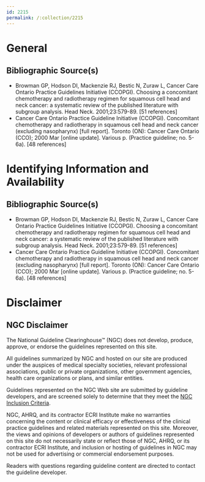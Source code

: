 ```yaml
---
id: 2215
permalink: /:collection/2215
---
```


# General

## Bibliographic Source(s)

- Browman GP, Hodson DI, Mackenzie RJ, Bestic N, Zuraw L, Cancer Care Ontario Practice Guidelines Initiative (CCOPGI). Choosing a concomitant chemotherapy and radiotherapy regimen for squamous cell head and neck cancer: a systematic review of the published literature with subgroup analysis. Head Neck. 2001;23:579-89. [51 references]
- Cancer Care Ontario Practice Guideline Initiative (CCOPGI). Concomitant chemotherapy and radiotherapy in squamous cell head and neck cancer (excluding nasopharynx) [full report]. Toronto (ON): Cancer Care Ontario (CCO); 2000 Mar [online update]. Various p. (Practice guideline; no. 5-6a). [48 references]

# Identifying Information and Availability

## Bibliographic Source(s)

- Browman GP, Hodson DI, Mackenzie RJ, Bestic N, Zuraw L, Cancer Care Ontario Practice Guidelines Initiative (CCOPGI). Choosing a concomitant chemotherapy and radiotherapy regimen for squamous cell head and neck cancer: a systematic review of the published literature with subgroup analysis. Head Neck. 2001;23:579-89. [51 references]
- Cancer Care Ontario Practice Guideline Initiative (CCOPGI). Concomitant chemotherapy and radiotherapy in squamous cell head and neck cancer (excluding nasopharynx) [full report]. Toronto (ON): Cancer Care Ontario (CCO); 2000 Mar [online update]. Various p. (Practice guideline; no. 5-6a). [48 references]

# Disclaimer

## NGC Disclaimer

The National Guideline Clearinghouse™ (NGC) does not develop, produce, approve, or endorse the guidelines represented on this site.

All guidelines summarized by NGC and hosted on our site are produced under the auspices of medical specialty societies, relevant professional associations, public or private organizations, other government agencies, health care organizations or plans, and similar entities.

Guidelines represented on the NGC Web site are submitted by guideline developers, and are screened solely to determine that they meet the [NGC Inclusion Criteria](/help-and-about/summaries/inclusion-criteria).

NGC, AHRQ, and its contractor ECRI Institute make no warranties concerning the content or clinical efficacy or effectiveness of the clinical practice guidelines and related materials represented on this site. Moreover, the views and opinions of developers or authors of guidelines represented on this site do not necessarily state or reflect those of NGC, AHRQ, or its contractor ECRI Institute, and inclusion or hosting of guidelines in NGC may not be used for advertising or commercial endorsement purposes.

Readers with questions regarding guideline content are directed to contact the guideline developer.

